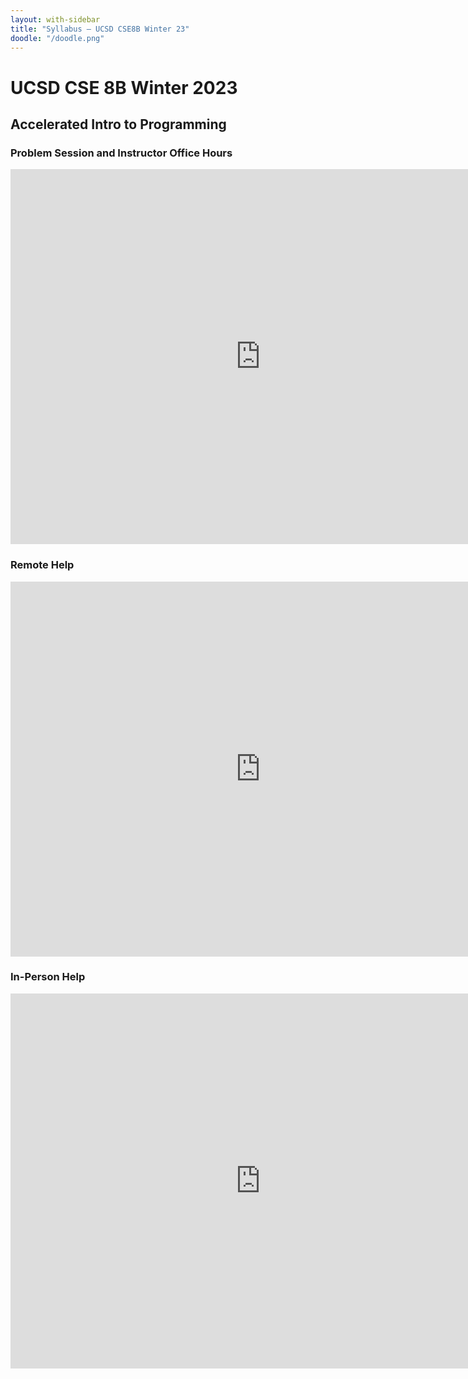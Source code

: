```yaml
---
layout: with-sidebar
title: "Syllabus – UCSD CSE8B Winter 23"
doodle: "/doodle.png"
---
```


# UCSD CSE 8B Winter 2023
## Accelerated Intro to Programming

### Problem Session and Instructor Office Hours

<iframe src="https://calendar.google.com/calendar/embed?src=c_8f57014625eac19c320b7ded55d878075848edef54a7556805388450c1232c87%40group.calendar.google.com&ctz=America%2FLos_Angeles" style="border: 0" width="800" height="600" frameborder="0" scrolling="no"></iframe>

### Remote Help

<iframe src="https://calendar.google.com/calendar/embed?src=c_ce58b723bf5b08a74826cdb90034c980247e1f39fdd72fdb6473ff657bc0d139%40group.calendar.google.com&ctz=America%2FLos_Angeles" style="border: 0" width="800" height="600" frameborder="0" scrolling="no"></iframe>

### In-Person Help

<iframe src="https://calendar.google.com/calendar/embed?src=c_d801cf7391959252d7e98ac9d32d380a5d065408def08cd2d594ffbb63d9f32d%40group.calendar.google.com&ctz=America%2FLos_Angeles" style="border: 0" width="800" height="600" frameborder="0" scrolling="no"></iframe>